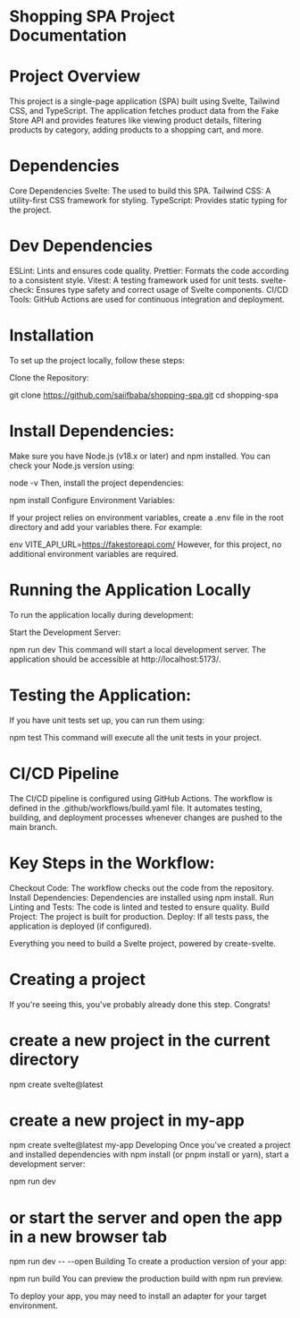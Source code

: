 # Shopping SPA Project Documentation

#  Project Overview
This project is a single-page application (SPA) built using Svelte, Tailwind CSS, and TypeScript. The application fetches product data from the Fake Store API and provides features like viewing product details, filtering products by category, adding products to a shopping cart, and more.

# Dependencies
Core Dependencies
Svelte: The  used to build this SPA.
Tailwind CSS: A utility-first CSS framework for styling.
TypeScript: Provides static typing for the project.

# Dev Dependencies
ESLint: Lints and ensures code quality.
Prettier: Formats the code according to a consistent style.
Vitest: A testing framework used for unit tests.
svelte-check: Ensures type safety and correct usage of Svelte components.
CI/CD Tools: GitHub Actions are used for continuous integration and deployment.

# Installation
To set up the project locally, follow these steps:

Clone the Repository:

git clone https://github.com/saiifbaba/shopping-spa.git
cd shopping-spa


# Install Dependencies:

Make sure you have Node.js (v18.x or later) and npm installed. You can check your Node.js version using:


node -v
Then, install the project dependencies:


npm install
Configure Environment Variables:

If your project relies on environment variables, create a .env file in the root directory and add your variables there. For example:

env
VITE_API_URL=https://fakestoreapi.com/
However, for this project, no additional environment variables are required.

# Running the Application Locally
To run the application locally during development:

Start the Development Server:

npm run dev
This command will start a local development server. The application should be accessible at http://localhost:5173/.

# Testing the Application:

If you have unit tests set up, you can run them using:


npm test
This command will execute all the unit tests in your project.


# CI/CD Pipeline
The CI/CD pipeline is configured using GitHub Actions. The workflow is defined in the .github/workflows/build.yaml file. It automates testing, building, and deployment processes whenever changes are pushed to the main branch.

# Key Steps in the Workflow:
Checkout Code: The workflow checks out the code from the repository.
Install Dependencies: Dependencies are installed using npm install.
Run Linting and Tests: The code is linted and tested to ensure quality.
Build Project: The project is built for production.
Deploy: If all tests pass, the application is deployed (if configured).

Everything you need to build a Svelte project, powered by create-svelte.

 #  Creating a project
If you're seeing this, you've probably already done this step. Congrats!

# create a new project in the current directory
npm create svelte@latest

# create a new project in my-app
npm create svelte@latest my-app
Developing
Once you've created a project and installed dependencies with npm install (or pnpm install or yarn), start a development server:

npm run dev

# or start the server and open the app in a new browser tab
npm run dev -- --open
Building
To create a production version of your app:

npm run build
You can preview the production build with npm run preview.

To deploy your app, you may need to install an adapter for your target environment. 








































<!-- # create-svelte

Everything you need to build a Svelte project, powered by [`create-svelte`](https://github.com/sveltejs/kit/tree/main/packages/create-svelte).

## Creating a project

If you're seeing this, you've probably already done this step. Congrats!

```bash
# create a new project in the current directory
npm create svelte@latest

# create a new project in my-app
npm create svelte@latest my-app
```

## Developing

Once you've created a project and installed dependencies with `npm install` (or `pnpm install` or `yarn`), start a development server:

```bash
npm run dev

# or start the server and open the app in a new browser tab
npm run dev -- --open
```

## Building

To create a production version of your app:

```bash
npm run build
```

You can preview the production build with `npm run preview`.

> To deploy your app, you may need to install an [adapter](https://kit.svelte.dev/docs/adapters) for your target environment. -->
